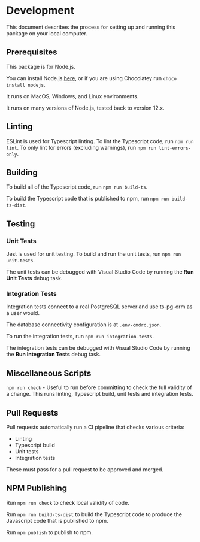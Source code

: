 # Development

This document describes the process for setting up and running this package on your local computer.

## Prerequisites

This package is for Node.js.

You can install Node.js [here](https://nodejs.org/en/), or if you are using Chocolatey run `choco install nodejs`.

It runs on MacOS, Windows, and Linux environments.

It runs on many versions of Node.js, tested back to version 12.x.

## Linting

ESLint is used for Typescript linting. To lint the Typescript code, run `npm run lint`. To only lint for errors (excluding warnings), run `npm run lint-errors-only`.

## Building

To build all of the Typescript code, run `npm run build-ts`.

To build the Typescript code that is published to npm, run `npm run build-ts-dist`.

## Testing

### Unit Tests

Jest is used for unit testing. To build and run the unit tests, run `npm run unit-tests`.

The unit tests can be debugged with Visual Studio Code by running the **Run Unit Tests** debug task.

### Integration Tests

Integration tests connect to a real PostgreSQL server and use ts-pg-orm as a user would.

The database connectivity configuration is at `.env-cmdrc.json`.

To run the integration tests, run `npm run integration-tests`.

The integration tests can be debugged with Visual Studio Code by running the **Run Integration Tests** debug task.

## Miscellaneous Scripts

`npm run check` - Useful to run before committing to check the full validity of a change. This runs linting, Typescript build, unit tests and integration tests.

## Pull Requests

Pull requests automatically run a CI pipeline that checks various criteria:

* Linting
* Typescript build
* Unit tests
* Integration tests

These must pass for a pull request to be approved and merged.

## NPM Publishing

Run `npm run check` to check local validity of code.

Run `npm run build-ts-dist` to build the Typescript code to produce the Javascript code that is published to npm.

Run `npm publish` to publish to npm.